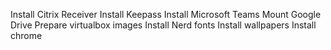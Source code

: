Install Citrix Receiver
Install Keepass
Install Microsoft Teams
Mount Google Drive
Prepare virtualbox images
Install Nerd fonts
Install wallpapers
Install chrome
